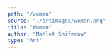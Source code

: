 ```yaml
---
path: "/woman"
source: "./artimages/woman.png"
title: "Woman"
author: "Mahlet Shiferaw"
type: "Art"
---
```

